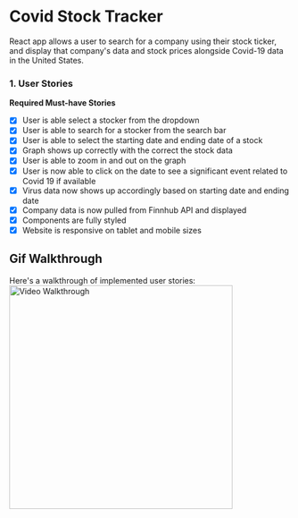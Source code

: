# Covid Stock Tracker

React app allows a user to search for a company using their stock ticker, and display that company's data and stock prices alongside Covid-19 data in the United States.

### 1. User Stories

**Required Must-have Stories**

- [x] User is able select a stocker from the dropdown  
- [x] User is able to search for a stocker from the search bar
- [x] User is able to select the starting date and ending date of a stock
- [x] Graph shows up correctly with the correct the stock data
- [x] User is able to zoom in and out on the graph  
- [x] User is now able to click on the date to see a significant event related to Covid 19 if available 
- [x] Virus data now shows up accordingly based on starting date and ending date
- [x] Company data is now pulled from Finnhub API and displayed 
- [x] Components are fully styled
- [x] Website is responsive on tablet and mobile sizes

## Gif Walkthrough

Here's a walkthrough of implemented user stories:  
<img src='Demo.gif?raw=true' title='Video Walkthrough' width='400' alt='Video Walkthrough' />

